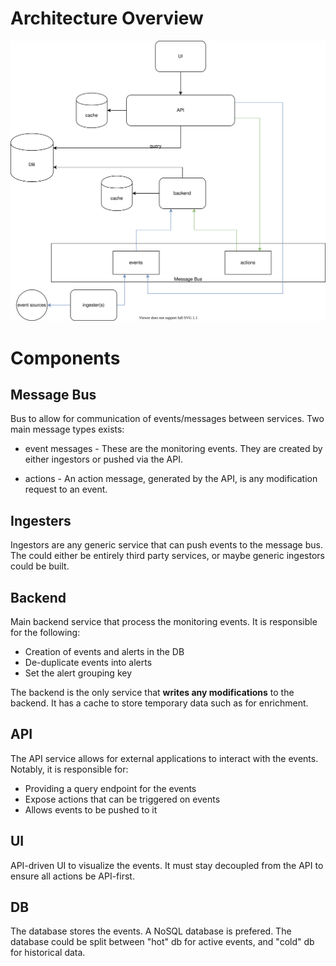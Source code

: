# Architecture Overview

![Self-editing Diagram](architecture-overview.svg)


# Components

## Message Bus
Bus to allow for communication of events/messages between services. Two main message types exists:

 - event messages - These are the monitoring events. They are created by either ingestors or pushed via the API.

 - actions - An action message, generated by the API, is any modification request to an event.

## Ingesters
Ingestors are any generic service that can push events to the message bus. The could either be entirely third party services, or maybe generic ingestors could be built.

## Backend
Main backend service that process the monitoring events. It is responsible for the following:
- Creation of events and alerts in the DB
- De-duplicate events into alerts
- Set the alert grouping key


The backend is the only service that **writes any modifications** to the backend. It has a cache to store temporary data such as for enrichment.


## API
The API service allows for external applications to interact with the events. Notably, it is responsible for:
- Providing a query endpoint for the events
- Expose actions that can be triggered on events
- Allows events to be pushed to it

## UI
API-driven UI to visualize the events. It must stay decoupled from the API to ensure all actions be API-first. 

## DB
The database stores the events. A NoSQL database is prefered. The database could be split between "hot" db for active events, and "cold" db for historical data.